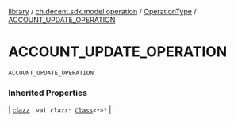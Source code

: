[library](../../index.md) / [ch.decent.sdk.model.operation](../index.md) / [OperationType](index.md) / [ACCOUNT_UPDATE_OPERATION](./-a-c-c-o-u-n-t_-u-p-d-a-t-e_-o-p-e-r-a-t-i-o-n.md)

# ACCOUNT_UPDATE_OPERATION

`ACCOUNT_UPDATE_OPERATION`

### Inherited Properties

| [clazz](clazz.md) | `val clazz: `[`Class`](http://docs.oracle.com/javase/6/docs/api/java/lang/Class.html)`<*>?` |

